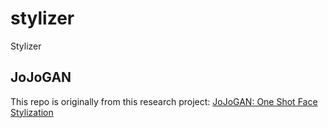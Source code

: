 # stylizer
Stylizer

## JoJoGAN
This repo is originally from this research project: [JoJoGAN: One Shot Face Stylization](https://github.com/mchong6/JoJoGAN)
